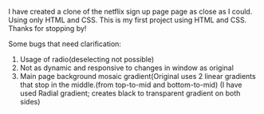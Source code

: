 I have created a clone of the netflix sign up page page as close as I could. Using only HTML and CSS. This is my first project using HTML and CSS. Thanks for stopping by!

Some bugs that need clarification:
1. Usage of radio(deselecting not possible)
2. Not as dynamic and responsive to changes in window as original
3. Main page background mosaic gradient(Original uses 2 linear gradients that stop in the middle.(from top-to-mid and bottom-to-mid) (I have used Radial gradient; creates black to transparent gradient on both sides)

   
